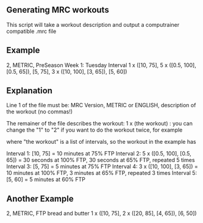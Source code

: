 Generating MRC workouts
-----------------------

This script will take a workout description and output a computrainer compatible .mrc file

Example
-------
2, METRIC, PreSeason Week 1: Tuesday Interval
1 x ([10, 75], 
     5 x ([0.5, 100], [0.5, 65]), 
     [5, 75], 
     3 x ([10, 100], [3, 65]), 
     [5, 60])

Explanation
-----------

Line 1 of the file must be:
MRC Version, METRIC or ENGLISH, description of the workout (no commas!)

The remainer of the file describes the workout:
1 x (the workout) : you can change the "1" to "2" if you want to do the workout twice, for example

where "the workout" is a list of intervals, so the workout in the example has

Interval 1: [10, 75] = 10 minutes at 75% FTP
Interval 2: 5 x ([0.5, 100], [0.5, 65]) = 30 seconds at 100% FTP, 30 seconds at 65% FTP, repeated 5 times
Interval 3: [5, 75] = 5 minutes at 75% FTP
Interval 4: 3 x ([10, 100], [3, 65]) = 10 minutes at 100% FTP, 3 minutes at 65% FTP, repeated 3 times
Interval 5: [5, 60] = 5 minutes at 60% FTP

Another Example
---------------
2, METRIC, FTP bread and butter
1 x ([10, 75],
     2 x ([20, 85], [4, 65]),
     [6, 50])
